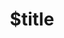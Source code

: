 ---
title: $title
second_title: Aspose.Imaging voor .NET API-referentie
description: $description
type: docs
weight: $weight
url: /nl/net/$ref/
---